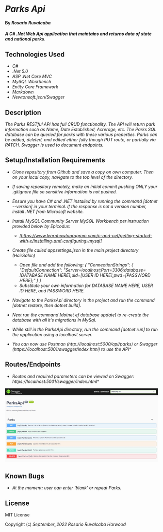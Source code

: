 # _Parks Api_

#### By _**Rosario Ruvalcaba**_

#### _A C# .Net Web Api application that maintains and returns data of state and national parks._

## Technologies Used

* _C#_
* _.Net 5.0_
* _ASP .Net Core MVC_
* _MySQL Workbench_
* _Entity Core Framework_
* _Markdown_
* _Newtonsoft.json/Swagger_


## Description

_The Parks RESTful API has full CRUD functionality. The API will return park information such as Name, Date Established, Acrerage, etc. The Parks SQL database can be queried for parks with these various properties. Parks can be added, deleted, and edited either fully though PUT route, or partially via PATCH. Swagger is used to document endpoints._


## Setup/Installation Requirements

* _Clone repository from Github and save a copy on own computer. Then on your local copy, navigate to the top level of the directory._

* _If saving repository remotely, make an initial commit pushing ONLY your .gitignore file so sensitive information is not pushed._

* _Ensure you have C# and .NET installed by running the command [dotnet --version] in your terminal. If the response is not a version number, install .NET from Microsoft website._

* _Install MySQL Community Server MySQL Workbench per instruction provided below by Epicodus:_
  * _[https://www.learnhowtoprogram.com/c-and-net/getting-started-with-c/installing-and-configuring-mysql]_


* _Create file called appsettings.json in the main project directory (HairSalon)_
  * _Open file and add the following: { "ConnectionStrings": { "DefaultConnection": "Server=localhost;Port=3306;database=[DATABASE NAME HERE];uid=[USER ID HERE];pwd=[PASSWORD HERE];" } }_
  * _Substitute your own information for DATABASE NAME HERE, USER ID HERE, and PASSWORD HERE._

* _Navigate to the ParksApi directory in the project and run the command [dotnet restore, then dotnet build]._

* _Next run the command [dotnet ef database update] to re-create the database with all it's migrations in MySql._

* _While still in the ParksApi directory, run the command [dotnet run] to run the application using a localhost server._

* _You can now use Postman (http://localhost:5000/api/parks) or Swagger (https://localhost:5001/swagger/index.html) to use the API_*

## Routes/Endpoints

* _Routes and required parameters can be viewed on Swagger: https://localhost:5001/swagger/index.html_*

![Alt text](/ParksApi/SwaggerScreenShot.jpg?raw=ture "Optional Title")


## Known Bugs

* _At the moment: user can enter 'blank' or repeat Parks._


## License

MIT License

Copyright (c) _September_2022_ _Rosario Ruvalcaba Harwood_
